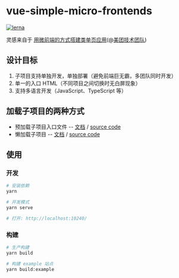 # vue-simple-micro-frontends

[![lerna](https://img.shields.io/badge/maintained%20with-lerna-cc00ff.svg)](https://lernajs.io/)

灵感来自于 [用微前端的方式搭建类单页应用](https://tech.meituan.com/fe_tiny_spa.html)(@[美团技术团队](https://tech.meituan.com))

## 设计目标

1. 子项目支持单独开发，单独部署（避免前端巨无霸，多团队同时开发）
2. 单一的入口 HTML（不同项目之间切换时无白屏现象）
3. 支持多语言开发（JavaScript、TypeScript 等）

## 加载子项目的两种方式

- 预加载子项目入口文件 -- [文档](./v2.md) / [source code](https://github.com/zh-rocco/vue-simple-micro-frontends/tree/master)
- 懒加载子项目 -- [文档](./v1.md) / [source code](https://github.com/zh-rocco/vue-simple-micro-frontends/tree/v1)

## 使用

### 开发

```bash
# 安装依赖
yarn

# 开发模式
yarn serve

# 打开: http://localhost:10240/
```

### 构建

```bash
# 生产构建
yarn build

# 构建 example 站点
yarn build:example
```
